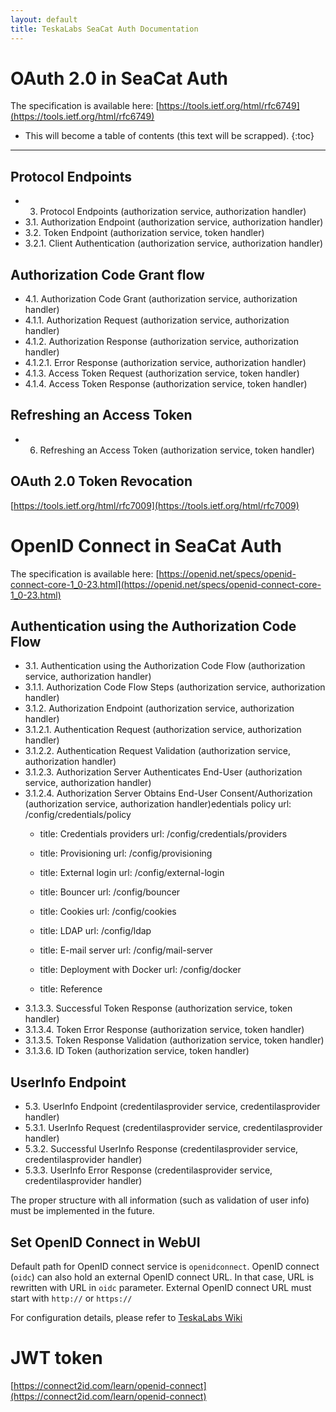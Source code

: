 ```yaml
---
layout: default
title: TeskaLabs SeaCat Auth Documentation
---
```


# OAuth 2.0 in SeaCat Auth

The specification is available here:
[https://tools.ietf.org/html/rfc6749](https://tools.ietf.org/html/rfc6749)

* This will become a table of contents (this text will be scrapped).
{:toc}

---

## Protocol Endpoints

- 3. Protocol Endpoints (authorization service, authorization handler)
- 3.1. Authorization Endpoint (authorization service, authorization handler)
- 3.2. Token Endpoint (authorization service, token handler)
- 3.2.1. Client Authentication (authorization service, authorization handler)

## Authorization Code Grant flow

- 4.1.  Authorization Code Grant (authorization service, authorization handler)
- 4.1.1.  Authorization Request (authorization service, authorization handler)
- 4.1.2.  Authorization Response (authorization service, authorization handler)
- 4.1.2.1.  Error Response (authorization service, authorization handler)
- 4.1.3.  Access Token Request (authorization service, token handler)
- 4.1.4.  Access Token Response (authorization service, token handler)

##  Refreshing an Access Token

- 6.  Refreshing an Access Token (authorization service, token handler)

## OAuth 2.0 Token Revocation

[https://tools.ietf.org/html/rfc7009](https://tools.ietf.org/html/rfc7009)

# OpenID Connect in SeaCat Auth

The specification is available here:
[https://openid.net/specs/openid-connect-core-1_0-23.html](https://openid.net/specs/openid-connect-core-1_0-23.html)

## Authentication using the Authorization Code Flow

- 3.1.  Authentication using the Authorization Code Flow (authorization service, authorization handler)
- 3.1.1.  Authorization Code Flow Steps (authorization service, authorization handler)
- 3.1.2.  Authorization Endpoint (authorization service, authorization handler)
- 3.1.2.1.  Authentication Request (authorization service, authorization handler)
- 3.1.2.2.  Authentication Request Validation (authorization service, authorization handler)
- 3.1.2.3.  Authorization Server Authenticates End-User (authorization service, authorization handler)
- 3.1.2.4.  Authorization Server Obtains End-User Consent/Authorization (authorization service, authorization handler)edentials policy
      url: /config/credentials/policy
    - title: Credentials providers
      url: /config/credentials/providers
    - title: Provisioning
      url: /config/provisioning
    - title: External login
      url: /config/external-login
    - title: Bouncer
      url: /config/bouncer
    - title: Cookies
      url: /config/cookies
    - title: LDAP
      url: /config/ldap
    - title: E-mail server
      url: /config/mail-server
    - title: Deployment with Docker
      url: /config/docker

  - title: Reference
- 3.1.3.3.  Successful Token Response (authorization service, token handler)
- 3.1.3.4.  Token Error Response (authorization service, token handler)
- 3.1.3.5.  Token Response Validation (authorization service, token handler)
- 3.1.3.6.  ID Token (authorization service, token handler)

## UserInfo Endpoint

- 5.3.  UserInfo Endpoint (credentilasprovider service, credentilasprovider handler)
- 5.3.1.  UserInfo Request (credentilasprovider service, credentilasprovider handler)
- 5.3.2.  Successful UserInfo Response (credentilasprovider service, credentilasprovider handler)
- 5.3.3.  UserInfo Error Response (credentilasprovider service, credentilasprovider handler)

The proper structure with all information (such as validation of user info) must be implemented in the future.

## Set OpenID Connect in WebUI

Default path for OpenID connect service is `openidconnect`. OpenID connect (`oidc`) can also hold an external OpenID connect URL. In that case, URL is rewritten with URL in `oidc` parameter. External OpenID connect URL must start with `http://` or `https://`

For configuration details, please refer to [TeskaLabs Wiki](http://wiki.teskalabs.int/rd/projects/asab-webui/configuration/url-config)

# JWT token

[https://connect2id.com/learn/openid-connect](https://connect2id.com/learn/openid-connect)

